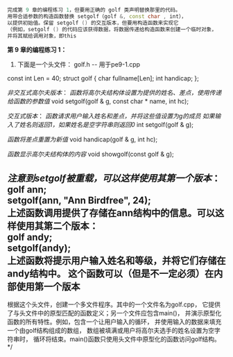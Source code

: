 ```cpp
完成第 9 章的编程练习 1，但要用正确的 golf 类声明替换那里的代码。
用带合适参数的构造函数替换 setgolf（golf &, const char , int），
以提供初始值。保留 setgolf () 的交互版本，但要用构造函数来实现它
（例如，setgolf () 的代码应该获得数据，将数据传递给构造函数来创建一个临时对象，
并将其赋给调用对象，即this
```


**第 9 章的编程练习 1：**
1. 下面是一个头文件：
 golf.h -- 用于pe9-1.cpp

const int Len = 40;
struct golf
{
    char fullname[Len];
    int handicap;
};

*非交互式高尔夫版本*：
*函数将高尔夫结构体设置为提供的姓名、差点，使用传递给函数的参数值*
void setgolf(golf & g, const char * name, int hc);

*交互式版本*：
*函数请求用户输入姓名和差点，并将这些值设置为g的成员*
*如果输入了姓名则返回1，如果姓名是空字符串则返回0*
int setgolf(golf & g);

*函数将差点重置为新值*
void handicap(golf & g, int hc);

*函数显示高尔夫结构体的内容*
void showgolf(const golf & g);

*注意到setgolf被重载，可以这样使用其第一个版本*：  
golf ann;  
setgolf(ann, "Ann Birdfree", 24);  
上述函数调用提供了存储在ann结构中的信息。可以这样使用其第二个版本：  
golf andy;  
setgolf(andy);  
**上述函数将提示用户输入姓名和等级，并将它们存储在andy结构中。**
**这个函数可以（但是不一定必须）在内部使用第一个版本** 
---------------------------------------------------------------
根据这个头文件，创建一个多文件程序。其中的一个文件名为golf.cpp，
它提供了与头文件中的原型匹配的函数定义；另一个文件应包含main()，
并演示原型化函数的所有特性。例如，包含一个让用户输入的循环，
并使用输入的数据来填充一个由golf结构组成的数组，
数组被填满或用户将高尔夫选手的姓名设置为空字符串时，
循环将结束。main()函数只使用头文件中原型化的函数访问golf结构。  */